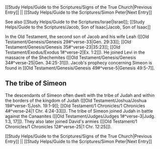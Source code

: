 [[Study Helps/Guide to the Scriptures/Signs of the True Church|Previous Entry]]  ||  [[Study Helps/Guide to the Scriptures/Simon Peter|Next Entry]]

 See also [[Study Helps/Guide to the Scriptures/Israel|Israel]]; [[Study Helps/Guide to the Scriptures/Jacob, Son of Isaac|Jacob, Son of Isaac]]

 In the Old Testament, the second son of Jacob and his wife Leah ([[Old Testament/Genesis/Genesis 29#^verse-33|Gen. 29:33]]; [[Old Testament/Genesis/Genesis 35#^verse-23|35:23]]; [[Old Testament/Exodus/Exodus 1#^verse-2|Ex. 1:2]]). He joined Levi in the massacre of the Shechemites ([[Old Testament/Genesis/Genesis 34#^verse-25|Gen. 34:25-31]]). Jacob's prophecy concerning Simeon is found in [[Old Testament/Genesis/Genesis 49#^verse-5|Genesis 49:5-7]].

## The tribe of Simeon

 The descendants of Simeon often dwelt with the tribe of Judah and within the borders of the kingdom of Judah ([[Old Testament/Joshua/Joshua 19#^verse-1|Josh. 19:1-9]]; [[Old Testament/1 Chronicles/1 Chronicles 4#^verse-24|1 Chr. 4:24-33]]). The tribe of Simeon joined Judah in battle against the Canaanites ([[Old Testament/Judges/Judges 1#^verse-3|Judg. 1:3, 17]]). They also later joined David's armies ([[Old Testament/1 Chronicles/1 Chronicles 12#^verse-25|1 Chr. 12:25]]).

[[Study Helps/Guide to the Scriptures/Signs of the True Church|Previous Entry]]  ||  [[Study Helps/Guide to the Scriptures/Simon Peter|Next Entry]]